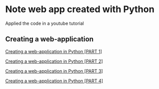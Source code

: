 # Note web app created with Python

Applied the code in a youtube tutorial
## Creating a web-application

[Creating a web-application in Python [PART 1]](https://www.youtube.com/watch?v=Dqd8ZHWErpE)

[Creating a web-application in Python [PART 2]](https://www.youtube.com/watch?v=2Nuhh_C4FbM&t=6s)

[Creating a web-application in Python [PART 3]](https://www.youtube.com/watch?v=TwpUpVpknCE)

[Creating a web-application in Python [PART 4]](https://www.youtube.com/watch?v=2SPjxL-66AM)
